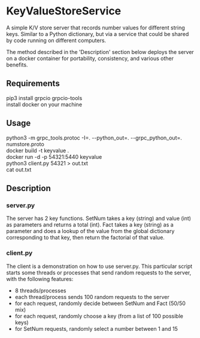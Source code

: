 # KeyValueStoreService
A simple K/V store server that records number values for different string keys. Similar to a Python dictionary, but via a service that could be shared by code running on different computers.

The method described in the 'Description' section below deploys the server on a docker container for portability, consistency, and various other benefits.

## Requirements
pip3 install grpcio grpcio-tools    
install docker on your machine

## Usage
python3 -m grpc_tools.protoc -I=. --python_out=. --grpc_python_out=. numstore.proto   
docker build -t keyvalue .    
docker run -d -p 54321:5440 keyvalue    
python3 client.py 54321 > out.txt   
cat out.txt   

## Description
### server.py   
The server has 2 key functions. SetNum takes a key (string) and value (int) as parameters and returns a total (int). Fact takes a key (string) as a parameter and does a lookup of the value from the global dictionary corresponding to that key, then return the factorial of that value.

### client.py
The client is a demonstration on how to use server.py. This particular script starts some threads or processes that send random requests to the server, with the following features:    
- 8 threads/processes
- each thread/process sends 100 random requests to the server
- for each request, randomly decide between SetNum and Fact (50/50 mix)
- for each request, randomly choose a key (from a list of 100 possible keys)
- for SetNum requests, randomly select a number between 1 and 15


